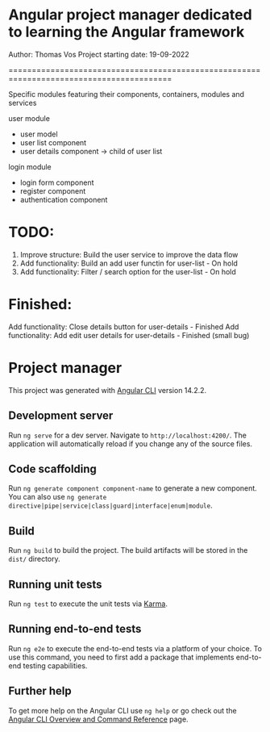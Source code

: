# Angular project manager dedicated to learning the Angular framework
Author: Thomas Vos
Project starting date: 19-09-2022
 
=========================================================================================


Specific modules featuring their components, containers, modules and services

user module
- user model
- user list component
- user details component -> child of user list

login module
- login form component
- register component
- authentication component



TODO:
=========================================================================================

1. Improve structure:  Build the user service to improve the data flow
2. Add functionality:  Build an add user functin for user-list                  - On hold
3. Add functionality:  Filter / search option for the user-list                 - On hold



Finished:
=========================================================================================
Add functionality: Close details button for user-details          - Finished
Add functionality: Add edit user details for user-details         - Finished (small bug)





# Project manager

This project was generated with [Angular CLI](https://github.com/angular/angular-cli) version 14.2.2.

## Development server

Run `ng serve` for a dev server. Navigate to `http://localhost:4200/`. The application will automatically reload if you change any of the source files.

## Code scaffolding

Run `ng generate component component-name` to generate a new component. You can also use `ng generate directive|pipe|service|class|guard|interface|enum|module`.

## Build

Run `ng build` to build the project. The build artifacts will be stored in the `dist/` directory.

## Running unit tests

Run `ng test` to execute the unit tests via [Karma](https://karma-runner.github.io).

## Running end-to-end tests

Run `ng e2e` to execute the end-to-end tests via a platform of your choice. To use this command, you need to first add a package that implements end-to-end testing capabilities.

## Further help

To get more help on the Angular CLI use `ng help` or go check out the [Angular CLI Overview and Command Reference](https://angular.io/cli) page.
